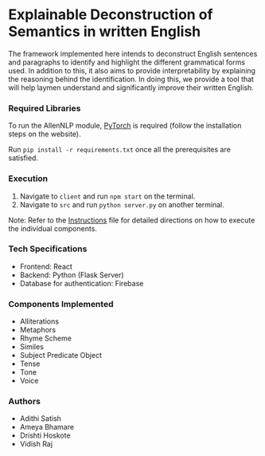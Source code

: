 # Explainable Deconstruction of Semantics in written English

The framework implemented here intends to deconstruct English sentences and paragraphs to identify and highlight the different grammatical forms used. In addition to this, it also aims to provide interpretability by explaining the reasoning behind the identification. In doing this, we provide a tool that will help laymen understand and significantly improve their written English. 

### Required Libraries
To run the AllenNLP module, [PyTorch](https://pytorch.org/) is required (follow the installation steps on the website).

Run ```pip install -r requirements.txt``` once all the prerequisites are satisfied.

### Execution
1. Navigate to ```client``` and run ```npm start``` on the terminal.
2. Navigate to ```src``` and run ```python server.py``` on another terminal.

Note: Refer to the [Instructions](https://github.com/adithisatish/capstone_2021/blob/main/instructions.md) file for detailed directions on how to execute the individual components.

### Tech Specifications
- Frontend: React
- Backend: Python (Flask Server)
- Database for authentication: Firebase

### Components Implemented
- Alliterations
- Metaphors
- Rhyme Scheme
- Similes
- Subject Predicate Object
- Tense
- Tone
- Voice

### Authors
- Adithi Satish
- Ameya Bhamare
- Drishti Hoskote
- Vidish Raj

